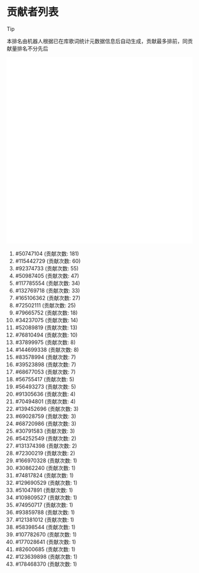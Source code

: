 # 贡献者列表

> [!TIP]
> 本排名由机器人根据已在库歌词统计元数据信息后自动生成，贡献最多排前，同贡献量排名不分先后

![贡献者头像画廊](./CONTRIBUTORS.svg)

1. #50747104 (贡献次数: 181)
2. #115442729 (贡献次数: 60)
3. #92374733 (贡献次数: 55)
4. #50987405 (贡献次数: 47)
5. #117785554 (贡献次数: 34)
6. #132769718 (贡献次数: 33)
7. #165106362 (贡献次数: 27)
8. #72502111 (贡献次数: 25)
9. #79665752 (贡献次数: 18)
10. #34237075 (贡献次数: 14)
11. #52089819 (贡献次数: 13)
12. #76810494 (贡献次数: 10)
13. #37899975 (贡献次数: 8)
14. #144699338 (贡献次数: 8)
15. #83578994 (贡献次数: 7)
16. #39523898 (贡献次数: 7)
17. #68677053 (贡献次数: 7)
18. #56755417 (贡献次数: 5)
19. #56493273 (贡献次数: 5)
20. #91305636 (贡献次数: 4)
21. #70494801 (贡献次数: 4)
22. #139452696 (贡献次数: 3)
23. #69028759 (贡献次数: 3)
24. #68720986 (贡献次数: 3)
25. #30791583 (贡献次数: 3)
26. #54252549 (贡献次数: 2)
27. #131374398 (贡献次数: 2)
28. #72300219 (贡献次数: 2)
29. #166970328 (贡献次数: 1)
30. #30862240 (贡献次数: 1)
31. #74817824 (贡献次数: 1)
32. #129690529 (贡献次数: 1)
33. #51047891 (贡献次数: 1)
34. #109809527 (贡献次数: 1)
35. #74950717 (贡献次数: 1)
36. #93859788 (贡献次数: 1)
37. #121381012 (贡献次数: 1)
38. #58398544 (贡献次数: 1)
39. #107782670 (贡献次数: 1)
40. #177028641 (贡献次数: 1)
41. #82600685 (贡献次数: 1)
42. #123639898 (贡献次数: 1)
43. #178468370 (贡献次数: 1)
